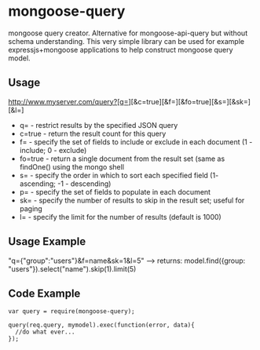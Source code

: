 mongoose-query
==============

mongoose query creator. Alternative for mongoose-api-query but without schema understanding.
This very simple library can be used for example expressjs+mongoose applications to help 
construct mongoose query model.

## Usage

http://www.myserver.com/query?[q=<query>][&c=true][&f=<fields>][&fo=true][&s=<order>][&sk=<skip>][&l=<limit>]
 * q=<query> - restrict results by the specified JSON query
 * c=true - return the result count for this query
 * f=<set of fields> - specify the set of fields to include or exclude in each document (1 - include; 0 - exclude)
 * fo=true - return a single document from the result set (same as findOne() using the mongo shell
 * s=<sort order> - specify the order in which to sort each specified field (1- ascending; -1 - descending)
 * p=<set of fields> - specify the set of fields to populate in each document
 * sk=<num results to skip> - specify the number of results to skip in the result set; useful for paging
 * l=<limit> - specify the limit for the number of results (default is 1000)

## Usage Example

"q={"group":"users"}&f=name&sk=1&l=5"
-->
returns:  model.find({group: "users"}).select("name").skip(1).limit(5)


## Code Example
```
var query = require(mongoose-query);

query(req.query, mymodel).exec(function(error, data){
  //do what ever...
});
```

